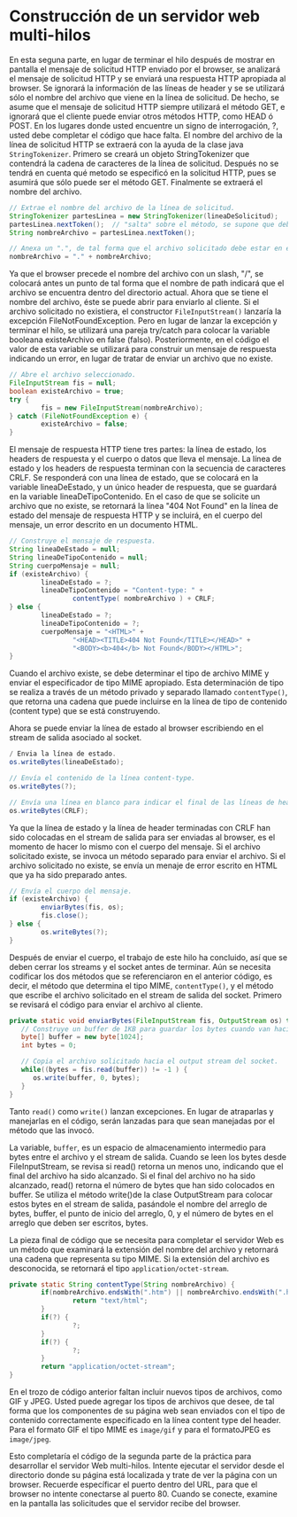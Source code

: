 # Construcción de un servidor web multi-hilos

En esta seguna parte, en lugar de terminar el hilo después de mostrar en pantalla el mensaje de solicitud HTTP enviado por el browser, se analizará el mensaje de solicitud HTTP y se enviará una respuesta HTTP apropiada al browser. Se ignorará la información de las líneas de header y se se utilizará sólo el nombre del archivo que viene en la línea de solicitud. De hecho, se asume que el mensaje de solicitud HTTP siempre utilizará el método GET, e ignorará que el cliente puede enviar otros métodos HTTP, como HEAD ó POST. En los lugares donde usted encuentre un signo de interrogación, ?, usted debe completar el código que hace falta.
El nombre del archivo de la línea de solicitud HTTP se extraerá con la ayuda de la clase java `StringTokenizer`. Primero se creará un objeto StringTokenizer que contendrá la cadena de caracteres de la línea de solicitud. Después no se tendrá en cuenta qué metodo se especificó en la solicitud HTTP, pues se asumirá que sólo puede ser el método GET. Finalmente se extraerá el nombre del archivo.

```java
// Extrae el nombre del archivo de la línea de solicitud.
StringTokenizer partesLinea = new StringTokenizer(lineaDeSolicitud);
partesLinea.nextToken();  // "salta" sobre el método, se supone que debe ser "GET"
String nombreArchivo = partesLinea.nextToken();

// Anexa un ".", de tal forma que el archivo solicitado debe estar en el directorio actual.
nombreArchivo = "." + nombreArchivo;
```

Ya que el browser precede el nombre del archivo con un slash, "/", se colocará antes un punto de tal forma que el nombre de path indicará que el archivo se encuentra dentro del directorio actual.
Ahora que se tiene el nombre del archivo, éste se puede abrir para enviarlo al cliente. Si el archivo solicitado no existiera, el constructor `FileInputStream()` lanzaría la excepción FileNotFoundException. Pero en lugar de lanzar la excepción y terminar el hilo, se utilizará una pareja try/catch para colocar la variable booleana existeArchivo en false (falso). Posteriormente, en el código el valor de esta variable se utilizará para construir un mensaje de respuesta indicando un error, en lugar de tratar de enviar un archivo que no existe.

```java
// Abre el archivo seleccionado.
FileInputStream fis = null;
boolean existeArchivo = true;
try {
        fis = new FileInputStream(nombreArchivo);
} catch (FileNotFoundException e) {
        existeArchivo = false;
}
```

El mensaje de respuesta HTTP tiene tres partes: la línea de estado, los headers de respuesta y el cuerpo o datos que lleva el mensaje. La línea de estado y los headers de respuesta terminan con la secuencia de caracteres CRLF. Se responderá con una línea de estado, que se colocará en la variable lineaDeEstado, y un único header de respuesta, que se guardará en la variable lineaDeTipoContenido. En el caso de que se solicite un archivo que no existe, se retornará la línea "404 Not Found" en la línea de estado del mensaje de respuesta HTTP y se incluirá, en el cuerpo del mensaje, un error descrito en un documento HTML.

```java
// Construye el mensaje de respuesta.
String lineaDeEstado = null;
String lineaDeTipoContenido = null;
String cuerpoMensaje = null;
if (existeArchivo) {
        lineaDeEstado = ?;
        lineaDeTipoContenido = "Content-type: " + 
                contentType( nombreArchivo ) + CRLF;
} else {
        lineaDeEstado = ?;
        lineaDeTipoContenido = ?;
        cuerpoMensaje = "<HTML>" + 
                "<HEAD><TITLE>404 Not Found</TITLE></HEAD>" +
                "<BODY><b>404</b> Not Found</BODY></HTML>";
}
```

Cuando el archivo existe, se debe determinar el tipo de archivo MIME y enviar el especificador de tipo MIME apropiado. Esta determinación de tipo se realiza a través de un método privado y separado llamado `contentType()`, que retorna una cadena que puede incluirse en la línea de tipo de contenido (content type) que se está construyendo.

Ahora se puede enviar la línea de estado al browser escribiendo en el stream de salida asociado al socket.

```java
/ Envia la línea de estado.
os.writeBytes(lineaDeEstado);

// Envía el contenido de la línea content-type.
os.writeBytes(?);

// Envía una línea en blanco para indicar el final de las líneas de header.
os.writeBytes(CRLF);
```

Ya que la línea de estado y la línea de header terminadas con CRLF han sido colocadas en el stream de salida para ser enviadas al browser, es el momento de hacer lo mismo con el cuerpo del mensaje. Si el archivo solicitado existe, se invoca un método separado para enviar el archivo. Si el archivo solicitado no existe, se envía un menaje de error escrito en HTML que ya ha sido preparado antes.

```java
// Envía el cuerpo del mensaje.
if (existeArchivo) {
        enviarBytes(fis, os);
        fis.close();
} else {
        os.writeBytes(?);
}
```

Después de enviar el cuerpo, el trabajo de este hilo ha concluido, así que se deben cerrar los streams y el socket antes de terminar.
Aún se necesita codificar los dos métodos que se referenciaron en el anterior código, es decir, el método que determina el tipo MIME, `contentType()`, y el método que escribe el archivo solicitado en el stream de salida del socket. Primero se revisará el código para enviar el archivo al cliente.

```java
private static void enviarBytes(FileInputStream fis, OutputStream os) throws Exception {
   // Construye un buffer de 1KB para guardar los bytes cuando van hacia el socket.
   byte[] buffer = new byte[1024];
   int bytes = 0;

   // Copia el archivo solicitado hacia el output stream del socket.
   while((bytes = fis.read(buffer)) != -1 ) {
      os.write(buffer, 0, bytes);
   }
}
```

Tanto `read()` como `write()` lanzan excepciones. En lugar de atraparlas y manejarlas en el código, serán lanzadas para que sean manejadas por el método que las invocó.

La variable, `buffer`, es un espacio de almacenamiento intermedio para bytes entre el archivo y el stream de salida. Cuando se leen los bytes desde  FileInputStream, se revisa si read() retorna un menos uno, indicando que el final del archivo ha sido alcanzado. Si el final del archivo no ha sido alcanzado, read() retorna el número de bytes que han sido colocados en buffer. Se utiliza el método write()de la clase OutputStream para colocar estos bytes en el  stream de salida, pasándole el nombre del arreglo de bytes, buffer, el punto de inicio del arreglo, 0, y el número de bytes en el arreglo que deben ser escritos, bytes.

La pieza final de código que se necesita para completar el servidor Web es un método que examinará la extensión del nombre del archivo y retornará una cadena que representa su tipo MIME. Si la extensión del archivo es desconocida, se retornará el tipo `application/octet-stream`.

```java
private static String contentType(String nombreArchivo) {
        if(nombreArchivo.endsWith(".htm") || nombreArchivo.endsWith(".html")) {
                return "text/html";
        }
        if(?) {
                ?;
        }
        if(?) {
                ?;
        }
        return "application/octet-stream";
}
```

En el trozo de código anterior faltan incluir nuevos tipos de archivos, como GIF y JPEG. Usted puede agregar los tipos de archivos que desee, de tal forma que los componentes de su página web sean enviados con el tipo de contenido correctamente especificado en la línea content type del header. Para el formato GIF el tipo MIME es `image/gif` y para el formatoJPEG es `image/jpeg`.

Esto completaría el código de la segunda parte de la práctica para desarrollar el servidor Web multi-hilos. Intente ejecutar el servidor desde el directorio donde su página está localizada y trate de ver la página con un browser. Recuerde específicar el puerto dentro del URL, para que el browser no intente conectarse al puerto 80. Cuando se conecte, examine en la pantalla las solicitudes que el servidor recibe del browser.
